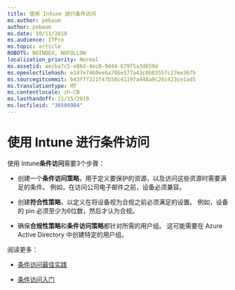 ```yaml
---
title: 使用 Intune 进行条件访问
ms.author: pebaum
author: pebaum
ms.date: 10/11/2018
ms.audience: ITPro
ms.topic: article
ROBOTS: NOINDEX, NOFOLLOW
localization_priority: Normal
ms.assetid: aecba7c5-e86d-4ec8-9d44-679f5a3d659d
ms.openlocfilehash: e147e7460ee6a786e577a43c0b8355fc27ee367b
ms.sourcegitcommit: b43f77221f47b50c41197a448a9c26c423ce1ad5
ms.translationtype: MT
ms.contentlocale: zh-CN
ms.lasthandoff: 11/15/2019
ms.locfileid: "36504984"
---
```

# <a name="conditional-access-with-intune"></a>使用 Intune 进行条件访问

使用 Intune**条件访问**需要3个步骤： 
  
- 创建一个**条件访问策略**，用于定义要保护的资源，以及访问这些资源时需要满足的条件。 例如，在访问公司电子邮件之前，设备必须兼容。 
    
- 创建**符合性策略**，以定义在将设备视为合规之前必须满足的设置。 例如，设备的 pin 必须至少为6位数，然后才认为合规。 
    
- 确保**合规性策略**和**条件访问策略**都针对所需的用户组。 这可能需要在 Azure Active Directory 中创建特定的用户组。 
    
阅读更多：
  
- [条件访问最佳实践](https://docs.microsoft.com/azure/active-directory/conditional-access/best-practices)
    
- [条件访问入门](https://docs.microsoft.com/azure/active-directory/active-directory-conditional-access-azure-portal-get-started)
    


